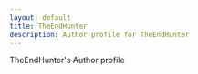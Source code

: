 ```yaml
---
layout: default
title: TheEndHunter
description: Author profile for TheEndHunter
---
```


TheEndHunter's Author profile